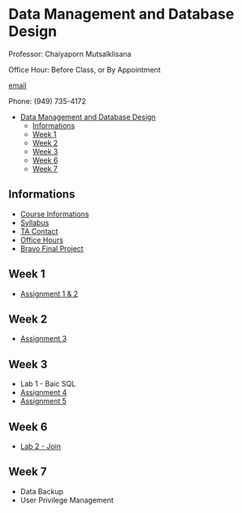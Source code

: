 # Data Management and Database Design

Professor:  Chaiyaporn Mutsalklisana

Office Hour: Before Class, or By Appointment

[email]( c.mutsalklisana@northeastern.edu)

Phone: (949) 735-4172

- [Data Management and Database Design](#data-management-and-database-design)
  - [Informations](#informations)
  - [Week 1](#week-1)
  - [Week 2](#week-2)
  - [Week 3](#week-3)
  - [Week 6](#week-6)
  - [Week 7](#week-7)

## Informations

* [Course Informations](Data&#32;Management&#32;and&#32;Database&#32;Design&#32;-&#32;INFO&#32;6210/Course&#32;Information.md)
* [Syllabus](Data&#32;Management&#32;and&#32;Database&#32;Design&#32;-&#32;INFO&#32;6210/INFO6210.2020.SP.Data&#32;Management&#32;and&#32;Database&#32;Design.pdf)
* [TA Contact](Data&#32;Management&#32;and&#32;Database&#32;Design&#32;-&#32;INFO&#32;6210/TA&#32;Contact.md)
* [Office Hours](Data&#32;Management&#32;and&#32;Database&#32;Design&#32;-&#32;INFO&#32;6210/Office&#32;Hours.md)
* [Bravo Final Project](Data%20Management%20and%20Database%20Design%20-%20INFO%206210/Final%20Project/README.md)

## Week 1

* [Assignment 1 & 2](Data&#32;Management&#32;and&#32;Database&#32;Design&#32;-&#32;INFO&#32;6210/Assignments/Assignment&#32;1&#32;&&#32;2/Requirements.md)

## Week 2

* [Assignment 3](Data&#32;Management&#32;and&#32;Database&#32;Design&#32;-&#32;INFO&#32;6210/Assignments/Assignment&#32;3/Requirements.md)

## Week 3

* Lab 1 - Baic SQL
* [Assignment 4](Data&#32;Management&#32;and&#32;Database&#32;Design&#32;-&#32;INFO&#32;6210/Assignments/Assignment&#32;4/Requirements.md)
* [Assignment 5](Data&#32;Management&#32;and&#32;Database&#32;Design&#32;-&#32;INFO&#32;6210/Assignments/Assignment&#32;5/DMDD&#32;-&#32;Assignment&#32;4&#32;-&#32;ZixiaoWang&#32;-&#32;001058840.md)

## Week 6

* [Lab 2 - Join](Data&#32;Management&#32;and&#32;Database&#32;Design&#32;-&#32;INFO&#32;6210/Week&#32;6&#32;-&#32;Lab2&#32;Join/INFO6210_DBMS_Week_x_JOIN.pdf)

## Week 7 

* Data Backup
* User Privilege Management